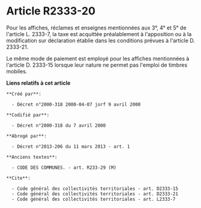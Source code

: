 # Article R2333-20

Pour les affiches, réclames et enseignes mentionnées aux 3°, 4° et 5° de l'article L. 2333-7, la taxe est acquittée
préalablement à l'apposition ou à la modification sur déclaration établie dans les conditions prévues à l'article D. 2333-21.

Le même mode de paiement est employé pour les affiches mentionnées à l'article D. 2333-15 lorsque leur nature ne permet pas
l'emploi de timbres mobiles.

**Liens relatifs à cet article**

	**Créé par**:

	  - Décret n°2000-318 2000-04-07 jorf 9 avril 2000

	**Codifié par**:

	  - Décret n°2000-318 du 7 avril 2000

	**Abrogé par**:

	  - Décret n°2013-206 du 11 mars 2013 - art. 1

	**Anciens textes**:

	  - CODE DES COMMUNES. - art. R233-29 (M)

	**Cite**:

	  - Code général des collectivités territoriales - art. D2333-15
	  - Code général des collectivités territoriales - art. D2333-21
	  - Code général des collectivités territoriales - art. L2333-7
